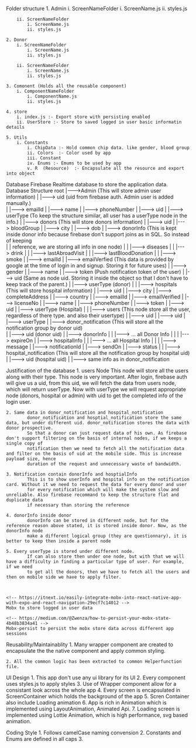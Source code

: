 Folder structure
    1. Admin
        i. ScreenNameFolder
            i. ScreenName.js
            ii. styles.js

        ii. ScreenNameFolder
            i. ScreenName.js
            ii. styles.js

    2. Donor
        i. ScreenNameFolder
            i. ScreenName.js
            ii. styles.js

        ii. ScreenNameFolder
            i. ScreenName.js
            ii. styles.js

    3. Comonent (Holds all the reusable component)
        i. ComponentNameFolder
            i. ComponentName.js
            ii. styles.js

    4. store
        i. index.js :- Export store with persisting enabled
        ii. UserStore :- Store to saved logged in user basic informatin details

    5. Utils
        i. Constants
            i. ChipData :- Hold common chip data. like gender, blood group
            ii. Colors  :- Color used by app
            iii. Constant 
            iv. Enums :- Emums to be used by app
            v. R  (Resource)  :- Encapsulate all the resource and export into object




Database
    Firebase Realtime database to store the application data.
        Database Structure
            root
                |--->Admin (This will store admin user information)
                |       |---> uid     (uid from firebase auth. Admin user is added manually.)  
                |               |---> emailId
                |               |---> name
                |               |---> phoneNumber
                |               |---> uid
                |               |---> userType (To keep the structure similar, all user has a userType node in the info.)
                |
                |---> donors (This will store donors information)
                |       |---> uid
                |               |---> bloodGroup
                |               |---> city
                |               |---> dob
                |               |---> donorInfo (This is kept inside donor info because firebase don't support joins as in SQL. So instead of keeping               
                |               |                  reference, we are storing all info in one node)
                |               |       |---> diseases
                |               |       |---> drink
                |               |       |---> lastAbroadVisit
                |               |       |---> lastBloodDonation
                |               |       |---> smoke
                |               |---> emailId
                |               |---> emailVerfied  (This data is provided by google at the time of login in and signup. Storing it for future uses)
                |               |---> gender
                |               |---> name
                |               |---> token     (Push notification token of the user)
                |               |---> uid       (Same as node uid. Storing it inside the object so that I don't have to keep track of the parent.)
                |               |---> userType  (donor)
                |
                |
                |---> hospitals (This will store hospital information)
                |       |---> uid
                |               |---> city
                |               |---> completeAddress
                |               |---> country
                |               |---> emailId
                |               |---> emailVerified
                |               |---> licenseNo
                |               |---> name
                |               |---> phoneNumber
                |               |---> token
                |               |---> uid
                |               |---> userType (Hospital)
                |
                |
                |---> users     (This node store all the user, regardless of there type. and also their usertype)
                |       |---> uid
                |               |---> uid
                |               |---> userType
                |
                |---> donor_notification   (This will store all the notification group by donor uid)   
                |       |---> uid (donor uid)
                |               |---> donorInfo
                |               |       |---> ... all Donor Info
                |               |
                |               |---> expireOn 
                |               |---> hospitalInfo
                |               |       |--->  ... all Hospital Info
                |               |
                |               |---> message
                |               |---> notificationId
                |               |---> sendOn
                |               |---> status
                |
                |
                |---> hospital_notification (This will store all the notification group by hospital uid)
                |       |---> uid (hospital uid)
                |               |---> same info as in donor_notification



Justification of the database
    1. users Node
            This node will store all the users along with their type. This node is very important. After login, firebase auth will give us a uid,
            from this uid, we will fetch the data from users node, which will return userType. Now with userType we will request appropriate node (donors,
            hospital or admin) with uid to get the completed info of the login user. 

    2. Same data in donor_notification and hospital_notification
            donor_notification and hosptial_notification store the same data, but under different uid. donor_notification stores the data with donor prospective.
            So that a donor can just request data of his own. As firebase don't support filtering on the basis of internal nodes, if we keeps a single copy of
            notification then we need to fetch all the notification data and filter on the basis of uid at the mobile side. This is increase payload size, hence 
            duration of the request and unnecessary waste of bandwidth.
    
    3. Notification contain donorInfo and hosptialInfo
            This is to show userInfo and hospital info on the notification card. Without it we need to request the data for every donor and user
            for every notification which will make the system slow and unreliable. Also firebase recommand to keep the structure flat and duplicate data
            if necessary than storing the reference

    4. donorInfo inside donor
            donorInfo can be stored in different node, but for the reference reason above stated, it is stored inside donor. Now, as the donorInfo node 
            make a different logical group (they are questionnary), it is better to keep then inside a parent node

    5. Every userType is stored under different node.
            If can also store then under one node, but with that we will have a difficulty in finding a particular type of user. For example, if we need 
            to get all the donors, then we have to fetch all the users and then on mobile side we have to apply filter.
          
 

    <!-- https://itnext.io/easily-integrate-mobx-into-react-native-app-with-expo-and-react-navigation-29ecf7c14012 -->
    Mobx to store logged in user data

    <!-- https://medium.com/@Zwenza/how-to-persist-your-mobx-state-4b48b3834a41 -->
    Mobx-persist to persist the mobx store data across different app sessions

Reusability/Maintainablity
    1. Many wrapper component are created to encapsulate the the native component 
       and apply common styling.

    2. All the common logic has been extracted to common Helperfunction file.

UI Design
    1. This app don't use any ui library for its UI
    2. Every component uses styles.js to apply styles
    3. Use of Wrapper component allow for a consistant look across the whole app
    4. Every screen is encapsulated in ScreenContainer which holds the background of the app
    5. Scren Container also include Loading animation 
    6. App is rich in Animation which is implemented using LayoutAnimation, Animated Api.
    7. Loading screen is implemented using Lottie Animation, which is high performance, svg based animation.

Coding Style
    1. Follows camelCase naming convension
    2. Constants and Enums are defined in all caps
    3. 


